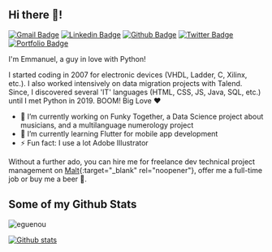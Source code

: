 <!--
**eguenou/eguenou** is a ✨ _special_ ✨ repository because its `README.md` (this file) appears on your GitHub profile.

Here are some ideas to get you started:

- 🔭 I’m currently working on ...
- 🌱 I’m currently learning ...
- 👯 I’m looking to collaborate on ...
- 🤔 I’m looking for help with ...
- 💬 Ask me about ...
- 📫 How to reach me: ...
- 😄 Pronouns: ...
- ⚡ Fun fact: ...
-->
## Hi there :wave:!
[![Gmail Badge](https://img.shields.io/badge/-emmanuel@compuute.io-c14438?style=flat&logo=Gmail&logoColor=white&link=mailto:emmanuel@compuute.io)](mailto:emmanuel@compuute.io) 
[![Linkedin Badge](https://img.shields.io/badge/-guenou-0072b1?style=flat&logo=Linkedin&logoColor=white&link=https://www.linkedin.com/in/guenou/)](https://www.linkedin.com/in/guenou/) [![Github Badge](https://img.shields.io/badge/-eguenou-grey?style=flat&logo=github&logoColor=white&link=https://github.com/eguenou/)](https://www.github.com/eguenou/) [![Twitter Badge](https://img.shields.io/badge/-compuuteio-00acee?style=flat&logo=twitter&logoColor=white&link=https://twitter.com/compuuteio/)](https://www.twitter.com/compuuteio/) [![Portfolio Badge](https://img.shields.io/badge/portfolio-web-blue?style=flat&link=https://compuute.io/)](https://compuute.io/) <p align='left'>

I'm Emmanuel, a guy in love with Python!

I started coding in 2007 for electronic devices (VHDL, Ladder, C, Xilinx, etc.). I also worked intensively on data migration projects with Talend. Since, I discovered several 'IT' languages (HTML, CSS, JS, Java, SQL, etc.) until I met Python in 2019. BOOM! Big Love :heart:

- 🔭 I’m currently working on Funky Together, a Data Science project about musicians, and a multilanguage numerology project
- 🌱 I’m currently learning Flutter for mobile app development
- ⚡ Fun fact: I use a lot Adobe Illustrator

Without a further ado, you can hire me for freelance dev technical project management on [Malt](https://www.malt.fr/profile/emmanuelguenou){:target="_blank" rel="noopener"}, offer me a full-time job or buy me a beer :beers:.

## Some of my Github Stats
<p align=left><img src=https://komarev.com/ghpvc/?username=eguenou&color=00AFEC&style=plastic alt=eguenou /></p>

[![Github stats](https://github-readme-stats.vercel.app/api?username=eguenou&show_icons=true&include_all_commits=true)](https://github.com/eguenou/github-readme-stats)

<!--[![Top Langs](https://github-readme-stats.vercel.app/api/top-langs/?username=eguenou&layout=compact)](https://github.com/eguenou/github-readme-stats)-->
